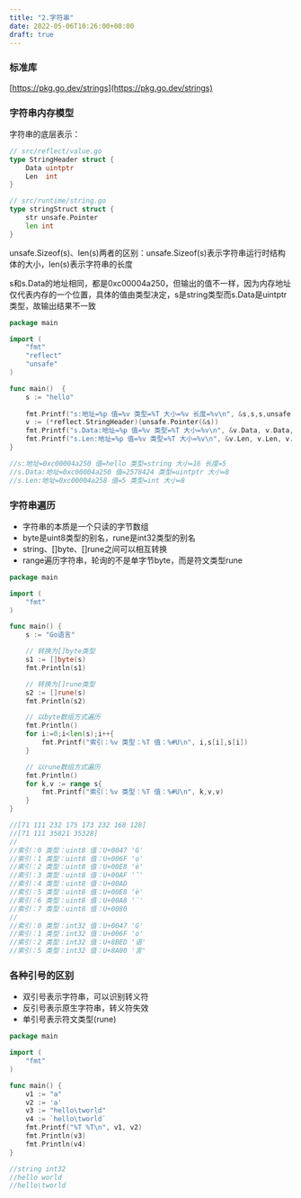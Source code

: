 ```yaml
---
title: "2.字符串"
date: 2022-05-06T10:26:00+08:00
draft: true
---
```

### 标准库

[https://pkg.go.dev/strings](https://pkg.go.dev/strings)

### 字符串内存模型

字符串的底层表示：

```go
// src/reflect/value.go
type StringHeader struct {
	Data uintptr
	Len  int
}

// src/runtime/string.go
type stringStruct struct {
	str unsafe.Pointer
	len int
}
```

unsafe.Sizeof(s)、len(s)两者的区别：unsafe.Sizeof(s)表示字符串运行时结构体的大小，len(s)表示字符串的长度

s和s.Data的地址相同，都是0xc00004a250，但输出的值不一样，因为内存地址仅代表内存的一个位置，具体的值由类型决定，s是string类型而s.Data是uintptr类型，故输出结果不一致

```go
package main

import (
	"fmt"
	"reflect"
	"unsafe"
)

func main()  {
	s := "hello"
	
	fmt.Printf("s:地址=%p 值=%v 类型=%T 大小=%v 长度=%v\n", &s,s,s,unsafe.Sizeof(s),len(s))
	v := (*reflect.StringHeader)(unsafe.Pointer(&s))
	fmt.Printf("s.Data:地址=%p 值=%v 类型=%T 大小=%v\n", &v.Data, v.Data, v.Data, unsafe.Sizeof(v.Data))
	fmt.Printf("s.Len:地址=%p 值=%v 类型=%T 大小=%v\n", &v.Len, v.Len, v.Len, unsafe.Sizeof(v.Len))
}

//s:地址=0xc00004a250 值=hello 类型=string 大小=16 长度=5
//s.Data:地址=0xc00004a250 值=2578424 类型=uintptr 大小=8
//s.Len:地址=0xc00004a258 值=5 类型=int 大小=8
```

### 字符串遍历

- 字符串的本质是一个只读的字节数组
- byte是uint8类型的别名，rune是int32类型的别名
- string、[]byte、[]rune之间可以相互转换
- range遍历字符串，轮询的不是单字节byte，而是符文类型rune

```go
package main

import (
	"fmt"
)

func main() {
	s := "Go语言"

	// 转换为[]byte类型
	s1 := []byte(s)
	fmt.Println(s1)

	// 转换为[]rune类型
	s2 := []rune(s)
	fmt.Println(s2)

	// 以byte数组方式遍历
	fmt.Println()
	for i:=0;i<len(s);i++{
		fmt.Printf("索引：%v 类型：%T 值：%#U\n", i,s[i],s[i])
	}

	// 以rune数组方式遍历
	fmt.Println()
	for k,v := range s{
		fmt.Printf("索引：%v 类型：%T 值：%#U\n", k,v,v)
	}
}

//[71 111 232 175 173 232 168 128]
//[71 111 35821 35328]
//
//索引：0 类型：uint8 值：U+0047 'G'
//索引：1 类型：uint8 值：U+006F 'o'
//索引：2 类型：uint8 值：U+00E8 'è'
//索引：3 类型：uint8 值：U+00AF '¯'
//索引：4 类型：uint8 值：U+00AD
//索引：5 类型：uint8 值：U+00E8 'è'
//索引：6 类型：uint8 值：U+00A8 '¨'
//索引：7 类型：uint8 值：U+0080
//
//索引：0 类型：int32 值：U+0047 'G'
//索引：1 类型：int32 值：U+006F 'o'
//索引：2 类型：int32 值：U+8BED '语'
//索引：5 类型：int32 值：U+8A00 '言'
```

### 各种引号的区别

- 双引号表示字符串，可以识别转义符
- 反引号表示原生字符串，转义符失效
- 单引号表示符文类型(rune)

```go
package main

import (
	"fmt"
)

func main() {
	v1 := "a"
	v2 := 'a'
	v3 := "hello\tworld"
	v4 := `hello\tworld`
	fmt.Printf("%T %T\n", v1, v2)
	fmt.Println(v3)
	fmt.Println(v4)
}

//string int32
//hello	world
//hello\tworld
```
